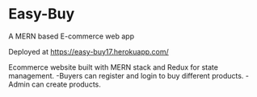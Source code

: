 # Easy-Buy
A MERN based E-commerce web app 

Deployed at https://easy-buy17.herokuapp.com/


Ecommerce website built with MERN stack and Redux for state management.
-Buyers can register and login to buy different products.
-Admin can create products.
